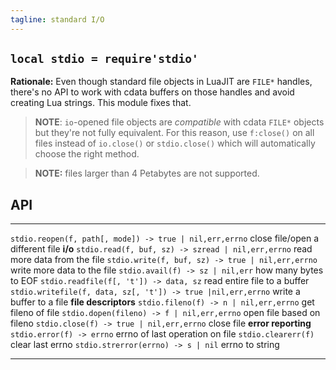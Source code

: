 ```yaml
---
tagline: standard I/O
---
```


## `local stdio = require'stdio'`

__Rationale:__ Even though standard file objects in LuaJIT are `FILE*`
handles, there's no API to work with cdata buffers on those handles
and avoid creating Lua strings. This module fixes that.

> __NOTE__: `io`-opened file objects are _compatible_ with cdata `FILE*`
objects but they're not fully equivalent. For this reason, use `f:close()`
on all files instead of `io.close()` or `stdio.close()` which will
automatically choose the right method.

> __NOTE:__ files larger than 4 Petabytes are not supported.

## API

---------------------------------------------------------------- ----------------------------------------------------------------
`stdio.reopen(f, path[, mode]) -> true | nil,err,errno`          close file/open a different file
__i/o__
`stdio.read(f, buf, sz) -> szread | nil,err,errno`               read more data from the file
`stdio.write(f, buf, sz) -> true | nil,err,errno`                write more data to the file
`stdio.avail(f) -> sz | nil,err`                                 how many bytes to EOF
`stdio.readfile(f[, 't']) -> data, sz`                           read entire file to a buffer
`stdio.writefile(f, data, sz[, 't']) -> true |nil,err,errno`     write a buffer to a file
__file descriptors__
`stdio.fileno(f) -> n | nil,err,errno`                           get fileno of file
`stdio.dopen(fileno) -> f | nil,err,errno`                       open file based on fileno
`stdio.close(f) -> true | nil,err,errno`                         close file
__error reporting__
`stdio.error(f) -> errno`                                        errno of last operation on file
`stdio.clearerr(f)`                                              clear last errno
`stdio.strerror(errno) -> s | nil`                               errno to string
---------------------------------------------------------------- ----------------------------------------------------------------

